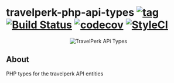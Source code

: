 # travelperk-php-api-types [![tag](https://img.shields.io/github/tag/namelivia/travelperk-php-api-types.svg)](https://github.com/namelivia/travelperk-php-api-types/releases) [![Build Status](https://travis-ci.com/namelivia/travelperk-php-api-types.svg?branch=master)](https://travis-ci.com/namelivia/travelperk-php-api-types) [![codecov](https://codecov.io/gh/namelivia/travelperk-php-api-types/branch/master/graph/badge.svg)](https://codecov.io/gh/namelivia/travelperk-php-api-types) [![StyleCI](https://github.styleci.io/repos/284021612/shield?branch=master&style=flat)](https://github.styleci.io/repos/284021612?branch=master)

<p align="center">
  <img src="https://user-images.githubusercontent.com/1571416/89100428-2c30cd00-d3f7-11ea-9c4a-37b17f9e9ae4.png" alt="TravelPerk APi Types" />
</p>

## About
PHP types for the travelperk API entities
